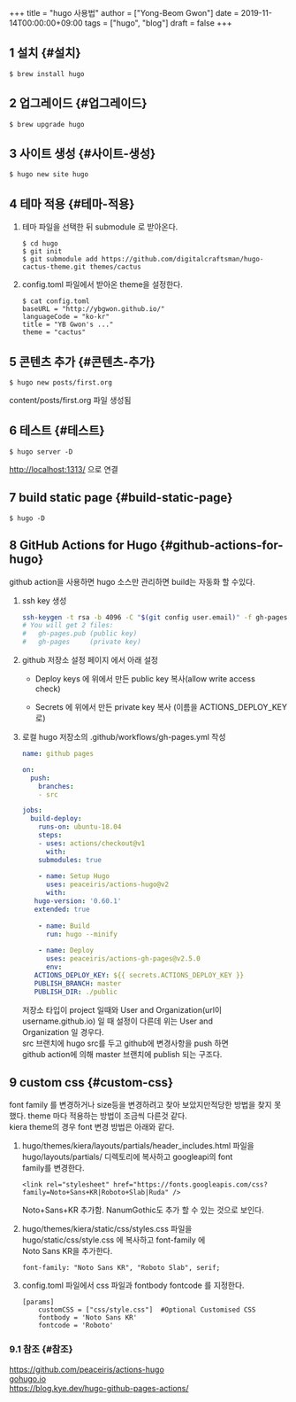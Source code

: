 +++
title = "hugo 사용법"
author = ["Yong-Beom Gwon"]
date = 2019-11-14T00:00:00+09:00
tags = ["hugo", "blog"]
draft = false
+++

## <span class="section-num">1</span> 설치 {#설치}

```text
$ brew install hugo
```


## <span class="section-num">2</span> 업그레이드 {#업그레이드}

```text
$ brew upgrade hugo
```


## <span class="section-num">3</span> 사이트 생성 {#사이트-생성}

```text
$ hugo new site hugo
```


## <span class="section-num">4</span> 테마 적용 {#테마-적용}

1.  테마 파일을 선택한 뒤 submodule 로 받아온다.  
    
    ```text
    $ cd hugo
    $ git init
    $ git submodule add https://github.com/digitalcraftsman/hugo-cactus-theme.git themes/cactus
    ```
2.  config.toml 파일에서 받아온 theme을 설정한다.  
    
    ```text
    $ cat config.toml
    baseURL = "http://ybgwon.github.io/"
    languageCode = "ko-kr"
    title = "YB Gwon's ..."
    theme = "cactus"
    ```


## <span class="section-num">5</span> 콘텐츠 추가 {#콘텐츠-추가}

```text
$ hugo new posts/first.org
```

content/posts/first.org 파일 생성됨  


## <span class="section-num">6</span> 테스트 {#테스트}

```text
$ hugo server -D
```

<http://localhost:1313/> 으로 연결  


## <span class="section-num">7</span> build static page {#build-static-page}

```text
$ hugo -D
```


## <span class="section-num">8</span> GitHub Actions for Hugo {#github-actions-for-hugo}

github action을 사용하면 hugo 소스만 관리하면 build는 자동화 할 수있다.  

1.  ssh key 생성  
    
    ```bash
    ssh-keygen -t rsa -b 4096 -C "$(git config user.email)" -f gh-pages -N ""
    # You will get 2 files:
    #   gh-pages.pub (public key)
    #   gh-pages     (private key)
    ```

2.  github 저장소 설정 페이지 에서 아래 설정  
    -   Deploy keys 에 위에서 만든 public key 복사(allow write access  
        check)
    
    -   Secrets 에 위에서 만든 private key 복사 (이름을 ACTIONS\_DEPLOY\_KEY로)

3.  로컬 hugo 저장소의 .github/workflows/gh-pages.yml 작성  
    
    ```yaml
    name: github pages
    
    on:
      push:
        branches:
    ​    - src
    
    jobs:
      build-deploy:
        runs-on: ubuntu-18.04
        steps:
    ​    - uses: actions/checkout@v1
          with:
    	submodules: true
    ​
        - name: Setup Hugo
          uses: peaceiris/actions-hugo@v2
          with:
       hugo-version: '0.60.1'
       extended: true
    ​
        - name: Build
          run: hugo --minify
    ​
        - name: Deploy
          uses: peaceiris/actions-gh-pages@v2.5.0
          env:
       ACTIONS_DEPLOY_KEY: ${{ secrets.ACTIONS_DEPLOY_KEY }}
       PUBLISH_BRANCH: master
       PUBLISH_DIR: ./public
    ```
    
    저장소 타입이 project 일때와 User and Organization(url이  
    username.github.io) 일 때 설정이 다른데 위는 User and  
    Organization 일 경우다.  
    src 브랜치에 hugo src를 두고 github에 변경사항을 push 하면  
    github action에 의해 master 브랜치에 publish 되는 구조다.


## <span class="section-num">9</span> custom css {#custom-css}

font family 를 변경하거나 size등을 변경하려고 찾아 보았지만적당한 방법을 찾지 못했다. theme 마다 적용하는 방법이 조금씩 다른것 같다.  
kiera theme의 경우 font 변경 방법은 아래와 같다.  

1.  hugo/themes/kiera/layouts/partials/header\_includes.html 파일을  
    hugo/layouts/partials/ 디렉토리에 복사하고 googleapi의 font  
    family를 변경한다.  
    
    ```text
    <link rel="stylesheet" href="https://fonts.googleapis.com/css?family=Noto+Sans+KR|Roboto+Slab|Ruda" />
    ```
    
    Noto+Sans+KR 추가함. NanumGothic도 추가 할 수 있는 것으로 보인다.
2.  hugo/themes/kiera/static/css/styles.css 파일을  
    hugo/static/css/style.css 에 복사하고 font-family 에  
    Noto Sans KR을 추가한다.  
    
    ```text
    font-family: "Noto Sans KR", "Roboto Slab", serif;
    ```
3.  config.toml 파일에서 css 파일과 fontbody fontcode 를 지정한다.  
    
    ```text
    [params]
        customCSS = ["css/style.css"]  #Optional Customised CSS
        fontbody = 'Noto Sans KR'
        fontcode = 'Roboto'
    ```


### <span class="section-num">9.1</span> 참조 {#참조}

<https://github.com/peaceiris/actions-hugo>  
[gohugo.io](https://discourse.gohugo.io/t/deploy-hugo-project-to-github-pages-with-github-actions/20725)  
<https://blog.kye.dev/hugo-github-pages-actions/>
